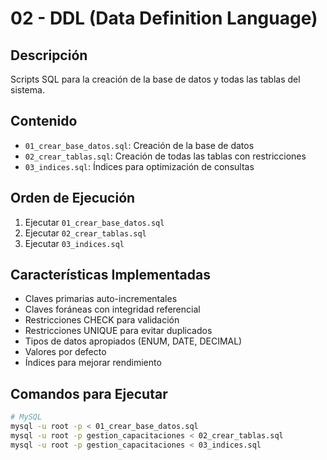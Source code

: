 # 02 - DDL (Data Definition Language)

## Descripción

Scripts SQL para la creación de la base de datos y todas las tablas del sistema.

## Contenido

- `01_crear_base_datos.sql`: Creación de la base de datos
- `02_crear_tablas.sql`: Creación de todas las tablas con restricciones
- `03_indices.sql`: Índices para optimización de consultas

## Orden de Ejecución

1. Ejecutar `01_crear_base_datos.sql`
2. Ejecutar `02_crear_tablas.sql`
3. Ejecutar `03_indices.sql`

## Características Implementadas

- Claves primarias auto-incrementales
- Claves foráneas con integridad referencial
- Restricciones CHECK para validación
- Restricciones UNIQUE para evitar duplicados
- Tipos de datos apropiados (ENUM, DATE, DECIMAL)
- Valores por defecto
- Índices para mejorar rendimiento

## Comandos para Ejecutar

```bash
# MySQL
mysql -u root -p < 01_crear_base_datos.sql
mysql -u root -p gestion_capacitaciones < 02_crear_tablas.sql
mysql -u root -p gestion_capacitaciones < 03_indices.sql
```

